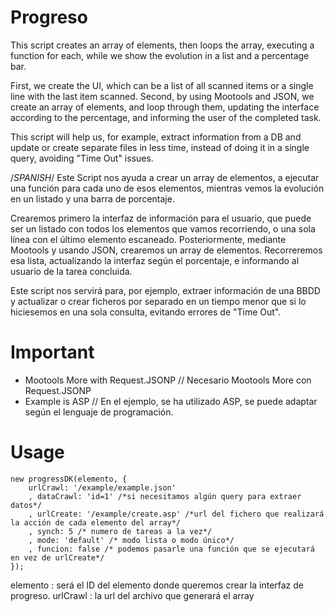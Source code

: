 Progreso
========
This script creates an array of elements, then loops the array, executing a function for each, while we show the evolution in a list and a percentage bar.

First, we create the UI, which can be a list of all scanned items or a single line with the last item scanned.
Second, by using Mootools and JSON, we create an array of elements, and loop through them, updating the interface according to the percentage, and informing the user of the completed task.

This script will help us, for example, extract information from a DB and update or create separate files in less time, instead of doing it in a single query, avoiding "Time Out" issues.

/*SPANISH*/
Este Script nos ayuda a crear un array de elementos, a ejecutar una función para cada uno de esos elementos, mientras vemos la evolución en un listado y una barra de porcentaje.

Crearemos primero la interfaz de información para el usuario, que puede ser un listado con todos los elementos que vamos recorriendo, o una sola línea con el último elemento escaneado.
Posteriormente, mediante Mootools y usando JSON, crearemos un array de elementos.
Recorreremos esa lista, actualizando la interfaz según el porcentaje, e informando al usuario de la tarea concluida.

Este script nos servirá para, por ejemplo, extraer información de una BBDD y actualizar o crear ficheros por separado en un tiempo menor que si lo hiciesemos en una sola consulta, evitando errores de "Time Out".

Important
==========
- Mootools More with Request.JSONP // Necesario Mootools More con Request.JSONP
- Example is ASP // En el ejemplo, se ha utilizado ASP, se puede adaptar según el lenguaje de programación.

Usage
=====
	new progressDK(elemento, {
		urlCrawl: '/example/example.json'
		, dataCrawl: 'id=1' /*si necesitamos algún query para extraer datos*/
		, urlCreate: '/example/create.asp' /*url del fichero que realizará la acción de cada elemento del array*/
		, synch: 5 /* numero de tareas a la vez*/
		, mode: 'default' /* modo lista o modo único*/
		, funcion: false /* podemos pasarle una función que se ejecutará en vez de urlCreate*/
	});
	
elemento : será el ID del elemento donde queremos crear la interfaz de progreso.
urlCrawl : la url del archivo que generará el array

